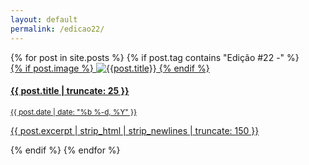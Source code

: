 ```yaml
---
layout: default
permalink: /edicao22/ 
---
```


<div class="home py-4 py-md-5">
  <div class="row">
    {% for post in site.posts %}
    {% if post.tag contains "Edição #22 -" %}   
      <div class="col-12 col-md-6 col-lg-4">
       <a href="{{ post.url | prepend: site.baseurl }}" class="index-anchor">
        <div class="card rounded overflow-hidden">  
          <div class="image">
            {% if post.image %}
            <img src="{{post.image | relative_url}}" alt="{{post.title}}">
            {% endif %}
            <div class="card-body">
              <h4 class="panel-title font-weight-bold">{{ post.title | truncate: 25 }}</h4>
              <p class="p-0 my-1 mx-0"><span class="post-meta"><small>{{ post.date | date: "%b %-d, %Y" }}</small></span></p>
               <p>{{ post.excerpt | strip_html | strip_newlines | truncate: 150 }}</p>
            </div>
          </div>
        </div>
      </a>
      </div>
      {% endif %}
    {% endfor %}
  </div>
</div> 
    


